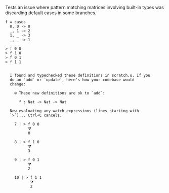 
Tests an issue where pattern matching matrices involving built-in
types was discarding default cases in some branches.

```unison
f = cases
  0, 0 -> 0
  _, 1 -> 2
  1, _ -> 3
  _, _ -> 1

> f 0 0
> f 1 0
> f 0 1
> f 1 1
```

```ucm

  I found and typechecked these definitions in scratch.u. If you
  do an `add` or `update`, here's how your codebase would
  change:
  
    ⍟ These new definitions are ok to `add`:
    
      f : Nat -> Nat -> Nat
  
  Now evaluating any watch expressions (lines starting with
  `>`)... Ctrl+C cancels.

    7 | > f 0 0
          ⧩
          0
  
    8 | > f 1 0
          ⧩
          3
  
    9 | > f 0 1
          ⧩
          2
  
    10 | > f 1 1
           ⧩
           2

```

